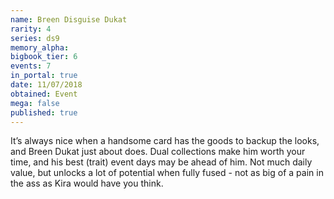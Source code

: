 ```yaml
---
name: Breen Disguise Dukat
rarity: 4
series: ds9
memory_alpha:
bigbook_tier: 6
events: 7
in_portal: true
date: 11/07/2018
obtained: Event
mega: false
published: true
---
```


It’s always nice when a handsome card has the goods to backup the looks, and Breen Dukat just about does. Dual collections make him worth your time, and his best (trait) event days may be ahead of him. Not much daily value, but unlocks a lot of potential when fully fused - not as big of a pain in the ass as Kira would have you think.
